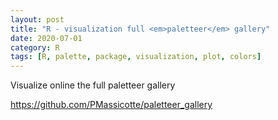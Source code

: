 ```yaml
---
layout: post
title: "R - visualization full <em>paletteer</em> gallery"
date: 2020-07-01
category: R
tags: [R, palette, package, visualization, plot, colors]
---
```



Visualize online the full paletteer gallery


https://github.com/PMassicotte/paletteer_gallery

